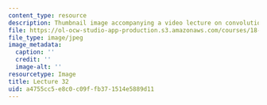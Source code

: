 ```yaml
---
content_type: resource
description: Thumbnail image accompanying a video lecture on convolution and filtering.
file: https://ol-ocw-studio-app-production.s3.amazonaws.com/courses/18-085-computational-science-and-engineering-i-fall-2008/a4755cc5e8c0c09ffb371514e5889d11_32.jpg
file_type: image/jpeg
image_metadata:
  caption: ''
  credit: ''
  image-alt: ''
resourcetype: Image
title: Lecture 32
uid: a4755cc5-e8c0-c09f-fb37-1514e5889d11
---
```

